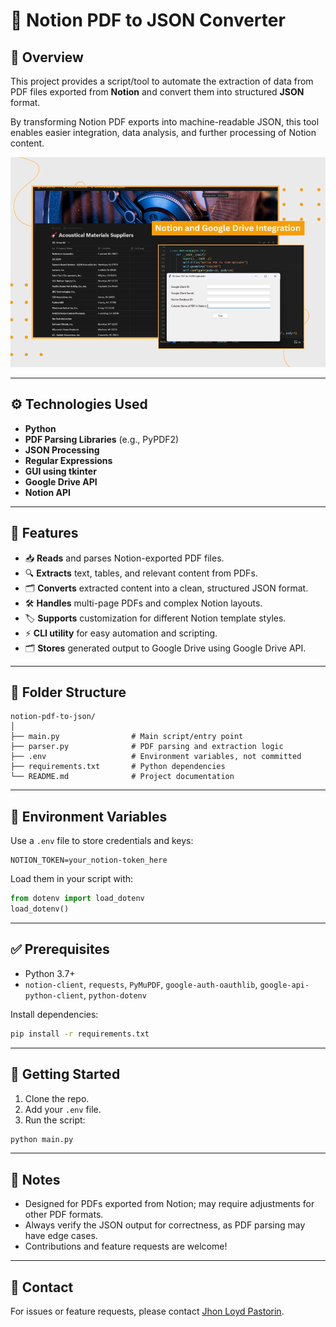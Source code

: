 # 📄 Notion PDF to JSON Converter

## 📌 Overview

This project provides a script/tool to automate the extraction of data from PDF files exported from **Notion** and convert them into structured **JSON** format.

By transforming Notion PDF exports into machine-readable JSON, this tool enables easier integration, data analysis, and further processing of Notion content.

![Scenario Screenshot](/public/images/python/notion-automation-preview.png)

---

## ⚙️ Technologies Used

- **Python**
- **PDF Parsing Libraries** (e.g., PyPDF2)
- **JSON Processing**
- **Regular Expressions**
- **GUI using tkinter**
- **Google Drive API**
- **Notion API**

---

## 🚀 Features

- 📥 **Reads** and parses Notion-exported PDF files.
- 🔍 **Extracts** text, tables, and relevant content from PDFs.
- 🗂️ **Converts** extracted content into a clean, structured JSON format.
- 🛠️ **Handles** multi-page PDFs and complex Notion layouts.
- 🏷️ **Supports** customization for different Notion template styles.
- ⚡ **CLI utility** for easy automation and scripting.
- 🗂️ **Stores** generated output to Google Drive using Google Drive API.

---

## 📂 Folder Structure

```
notion-pdf-to-json/
│
├── main.py                # Main script/entry point
├── parser.py              # PDF parsing and extraction logic
├── .env                   # Environment variables, not committed
├── requirements.txt       # Python dependencies
└── README.md              # Project documentation
```

---

## 🔐 Environment Variables

Use a `.env` file to store credentials and keys:

```
NOTION_TOKEN=your_notion-token_here
```

Load them in your script with:

```python
from dotenv import load_dotenv
load_dotenv()
```

---

## ✅ Prerequisites

- Python 3.7+
- `notion-client`, `requests`, `PyMuPDF`, `google-auth-oauthlib`, `google-api-python-client`, `python-dotenv`

Install dependencies:

```bash
pip install -r requirements.txt
```

---

## 🏁 Getting Started

1. Clone the repo.
2. Add your `.env` file.
3. Run the script:

```bash
python main.py
```

---

## 📌 Notes

- Designed for PDFs exported from Notion; may require adjustments for other PDF formats.
- Always verify the JSON output for correctness, as PDF parsing may have edge cases.
- Contributions and feature requests are welcome!

---

## 📧 Contact

For issues or feature requests, please contact [Jhon Loyd Pastorin](mailto:jhonloydpastorin.03@gmail.com).